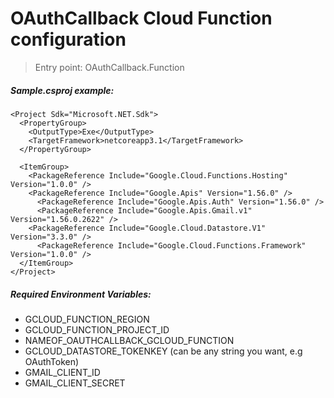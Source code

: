 ﻿# OAuthCallback Cloud Function configuration

> Entry point: OAuthCallback.Function

##### Sample.csproj example:

```
<Project Sdk="Microsoft.NET.Sdk">
  <PropertyGroup>
    <OutputType>Exe</OutputType>
    <TargetFramework>netcoreapp3.1</TargetFramework>
  </PropertyGroup>

  <ItemGroup>
    <PackageReference Include="Google.Cloud.Functions.Hosting" Version="1.0.0" />
    <PackageReference Include="Google.Apis" Version="1.56.0" />
	  <PackageReference Include="Google.Apis.Auth" Version="1.56.0" />
	  <PackageReference Include="Google.Apis.Gmail.v1" Version="1.56.0.2622" />
    <PackageReference Include="Google.Cloud.Datastore.V1" Version="3.3.0" />
	  <PackageReference Include="Google.Cloud.Functions.Framework" Version="1.0.0" />
  </ItemGroup>
</Project>
```

##### Required Environment Variables:

- GCLOUD_FUNCTION_REGION
- GCLOUD_FUNCTION_PROJECT_ID
- NAMEOF_OAUTHCALLBACK_GCLOUD_FUNCTION
- GCLOUD_DATASTORE_TOKENKEY (can be any string you want, e.g OAuthToken)
- GMAIL_CLIENT_ID
- GMAIL_CLIENT_SECRET
